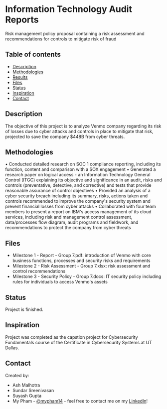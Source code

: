 # Information Technology Audit Reports
Risk management policy proposal containing a risk assessment and recommendations for controls to mitigate risk of fraud

## Table of contents
* [Description](#description)
* [Methodologies](#methodologies)
* [Results](#results)
* [Files](#files)
* [Status](#status)
* [Inspiration](#inspiration)
* [Contact](#contact)

## Description

The objective of this project is to analyze Venmo company regarding its risk of losses due to cyber attacks and controls in place to mitigate that risk, projected to save the company $448B from cyber threats.

## Methodologies
• Conducted detailed research on SOC 1 compliance reporting, including its function, content and comparison with a SOX engagement
• Generated a research paper on logical access - an Information Technology General Control (ITGC) explaining its objective and significance in an audit, risks and controls (preventative, detective, and corrective) and tests that provide reasonable assurance of control objectives
• Provided an analysis of a cyber security breach including its summary, risks, actions taken and controls recommended to improve the company's security system and prevent financial losses from cyber attacks
• Collaborated with four team members to present a report on IBM's access management of its cloud services, including risk and management control assessment, data/processes flow diagram, audit programs and fieldwork, and recommendations to protect the company from cyber threats

## Files
* Milestone 1 - Report - Group 7.pdf: introduction of Venmo with core business functions, processes and security risks and requirements
* Milestone 2 - Risk Assessment - Group 7.xlsx: risk assessment and control recommendations
* Milestone 3 - Security Policy - Group 7.docs: IT security policy including rules for individuals to access Venmo's assets

## Status
Project is finished.

## Inspiration
Project was completed as the capstion project for Cybersecurity Fundamentals course of the Certificate in Cybersecurity Systems at UT Dallas.

## Contact
Created by:
* Ash Malhotra
* Sundar Sreenivasan
* Suyash Gupta
* My Pham - [@mypham14](https://github.com/mypham14/) - feel free to contact me on my [LinkedIn](https://www.linkedin.com/in/mytrapham)!
